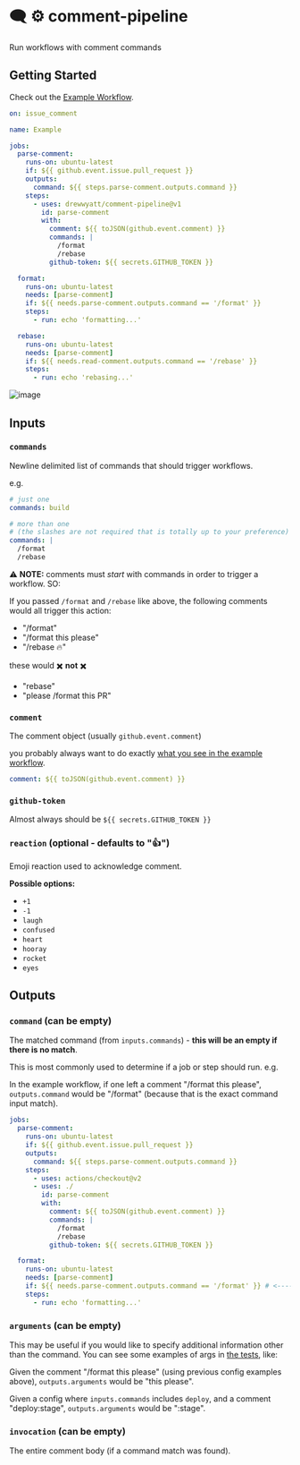 # 🗨️ ⚙️ comment-pipeline

Run workflows with comment commands

## Getting Started

Check out the [Example Workflow](.github/workflows/example.yml).

```yml
on: issue_comment

name: Example

jobs:
  parse-comment:
    runs-on: ubuntu-latest
    if: ${{ github.event.issue.pull_request }}
    outputs:
      command: ${{ steps.parse-comment.outputs.command }}
    steps:
      - uses: drewwyatt/comment-pipeline@v1
        id: parse-comment
        with:
          comment: ${{ toJSON(github.event.comment) }}
          commands: |
            /format
            /rebase
          github-token: ${{ secrets.GITHUB_TOKEN }}

  format:
    runs-on: ubuntu-latest
    needs: [parse-comment]
    if: ${{ needs.parse-comment.outputs.command == '/format' }}
    steps:
      - run: echo 'formatting...'

  rebase:
    runs-on: ubuntu-latest
    needs: [parse-comment]
    if: ${{ needs.read-comment.outputs.command == '/rebase' }}
    steps:
      - run: echo 'rebasing...'

```

![image](https://user-images.githubusercontent.com/1727821/189549606-2c833b00-29e0-47c4-a2f2-c97eb93b6789.png)

## Inputs

### `commands`

Newline delimited list of commands that should trigger workflows.

e.g.

```yml
# just one
commands: build

# more than one
# (the slashes are not required that is totally up to your preference)
commands: |
  /format
  /rebase
```

⚠️ **NOTE:** comments must _start_ with commands in order to trigger a workflow. SO:

If you passed `/format` and `/rebase` like above, the following comments would all trigger this action:

- "/format"
- "/format this please"
- "/rebase 🔥"

these would ✖️ **not** ✖️

- "rebase"
- "please /format this PR"

### `comment`

The comment object (usually `github.event.comment`)

you probably always want to do exactly [what you see in the example workflow](.github/workflows/example.yml#L16).

```yml
comment: ${{ toJSON(github.event.comment) }}
```

### `github-token`

Almost always should be `${{ secrets.GITHUB_TOKEN }}`

### `reaction` (optional - defaults to ":+1:")

Emoji reaction used to acknowledge comment.

**Possible options:**

- `+1`
- `-1`
- `laugh`
- `confused`
- `heart`
- `hooray`
- `rocket`
- `eyes`

## Outputs

### `command` (can be empty)

The matched command (from `inputs.commands`) - **this will be an empty if there is no match**.

This is most commonly used to determine if a job or step should run. e.g.

In the example workflow, if one left a comment "/format this please", `outputs.command` would be "/format" (because that is the exact command input match).

```yml
jobs:
  parse-comment:
    runs-on: ubuntu-latest
    if: ${{ github.event.issue.pull_request }}
    outputs:
      command: ${{ steps.parse-comment.outputs.command }}
    steps:
      - uses: actions/checkout@v2
      - uses: ./
        id: parse-comment
        with:
          comment: ${{ toJSON(github.event.comment) }}
          commands: |
            /format
            /rebase
          github-token: ${{ secrets.GITHUB_TOKEN }}

  format:
    runs-on: ubuntu-latest
    needs: [parse-comment]
    if: ${{ needs.parse-comment.outputs.command == '/format' }} # <------ SEE HERE
    steps:
      - run: echo 'formatting...'
```

### `arguments` (can be empty)

This may be useful if you would like to specify additional information other than the command. You can see some examples of args in [the tests](__tests__/main.test.ts#L11-L38), like:

Given the comment "/format this please" (using previous config examples above), `outputs.arguments` would be "this please".

Given a config where `inputs.commands` includes `deploy`, and a comment "deploy:stage", `outputs.arguments` would be ":stage".

### `invocation` (can be empty)

The entire comment body (if a command match was found).

